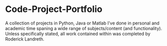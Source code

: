 # Code-Project-Portfolio
A collection of projects in Python, Java or Matlab I've done in personal and academic time 
spaning a wide range of subjects/content (and functionality).
Unless specifically stated, all work contained within was completed by Roderick Landreth.